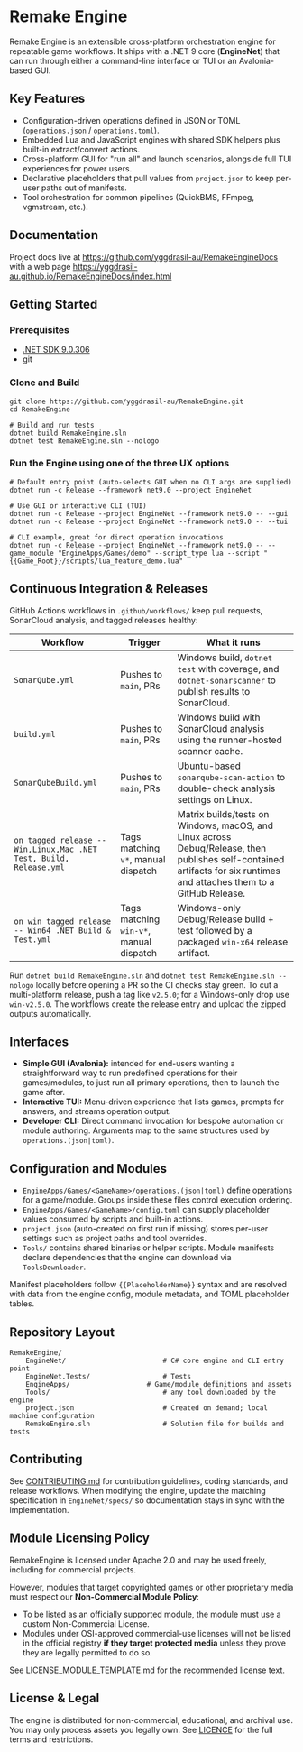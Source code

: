 # Remake Engine

Remake Engine is an extensible cross-platform orchestration engine for repeatable game workflows. It ships with a .NET 9 core (**EngineNet**) that can run through either a command-line interface or TUI or an Avalonia-based GUI.

<!-- It's closer to a domain-specific ETL framework for games, with multi-language scripting support: -->

## Key Features
- Configuration-driven operations defined in JSON or TOML (`operations.json` / `operations.toml`).
- Embedded Lua and JavaScript engines with shared SDK helpers plus built-in extract/convert actions.
- Cross-platform GUI for "run all" and launch scenarios, alongside full TUI experiences for power users.
- Declarative placeholders that pull values from `project.json` to keep per-user paths out of manifests.
- Tool orchestration for common pipelines (QuickBMS, FFmpeg, vgmstream, etc.).

## Documentation
Project docs live at <https://github.com/yggdrasil-au/RemakeEngineDocs> with a web page <https://yggdrasil-au.github.io/RemakeEngineDocs/index.html>

## Getting Started

### Prerequisites
- [.NET SDK 9.0.306](https://dotnet.microsoft.com/)
- git

### Clone and Build
```pwsh
git clone https://github.com/yggdrasil-au/RemakeEngine.git
cd RemakeEngine

# Build and run tests
dotnet build RemakeEngine.sln
dotnet test RemakeEngine.sln --nologo
```

### Run the Engine using one of the three UX options
```pwsh
# Default entry point (auto-selects GUI when no CLI args are supplied)
dotnet run -c Release --framework net9.0 --project EngineNet

# Use GUI or interactive CLI (TUI)
dotnet run -c Release --project EngineNet --framework net9.0 -- --gui
dotnet run -c Release --project EngineNet --framework net9.0 -- --tui

# CLI example, great for direct operation invocations
dotnet run -c Release --project EngineNet --framework net9.0 -- --game_module "EngineApps/Games/demo" --script_type lua --script "{{Game_Root}}/scripts/lua_feature_demo.lua"
```

## Continuous Integration & Releases
GitHub Actions workflows in `.github/workflows/` keep pull requests, SonarCloud analysis, and tagged releases healthy:

| Workflow | Trigger | What it runs |
| --- | --- | --- |
| `SonarQube.yml` | Pushes to `main`, PRs | Windows build, `dotnet test` with coverage, and `dotnet-sonarscanner` to publish results to SonarCloud. |
| `build.yml` | Pushes to `main`, PRs | Windows build with SonarCloud analysis using the runner-hosted scanner cache. |
| `SonarQubeBuild.yml` | Pushes to `main`, PRs | Ubuntu-based `sonarqube-scan-action` to double-check analysis settings on Linux. |
| `on tagged release -- Win,Linux,Mac .NET Test, Build, Release.yml` | Tags matching `v*`, manual dispatch | Matrix builds/tests on Windows, macOS, and Linux across Debug/Release, then publishes self-contained artifacts for six runtimes and attaches them to a GitHub Release. |
| `on win tagged release -- Win64 .NET Build & Test.yml` | Tags matching `win-v*`, manual dispatch | Windows-only Debug/Release build + test followed by a packaged `win-x64` release artifact. |

Run `dotnet build RemakeEngine.sln` and `dotnet test RemakeEngine.sln --nologo` locally before opening a PR so the CI checks stay green. To cut a multi-platform release, push a tag like `v2.5.0`; for a Windows-only drop use `win-v2.5.0`. The workflows create the release entry and upload the zipped outputs automatically.

## Interfaces
- **Simple GUI (Avalonia):** intended for end-users wanting a straightforward way to run predefined operations for their games/modules, to just run all primary operations, then to launch the game after.
- **Interactive TUI:** Menu-driven experience that lists games, prompts for answers, and streams operation output.
- **Developer CLI:** Direct command invocation for bespoke automation or module authoring. Arguments map to the same structures used by `operations.(json|toml)`.

## Configuration and Modules
- `EngineApps/Games/<GameName>/operations.(json|toml)` define operations for a game/module. Groups inside these files control execution ordering.
- `EngineApps/Games/<GameName>/config.toml` can supply placeholder values consumed by scripts and built-in actions.
- `project.json` (auto-created on first run if missing) stores per-user settings such as project paths and tool overrides.
- `Tools/` contains shared binaries or helper scripts. Module manifests declare dependencies that the engine can download via `ToolsDownloader`.

Manifest placeholders follow `{{PlaceholderName}}` syntax and are resolved with data from the engine config, module metadata, and TOML placeholder tables.

## Repository Layout
```text
RemakeEngine/
    EngineNet/                        # C# core engine and CLI entry point
    EngineNet.Tests/                  # Tests
    EngineApps/                   # Game/module definitions and assets
    Tools/                            # any tool downloaded by the engine
    project.json                      # Created on demand; local machine configuration
    RemakeEngine.sln                  # Solution file for builds and tests
```

## Contributing
See [CONTRIBUTING.md](CONTRIBUTING.md) for contribution guidelines, coding standards, and release workflows. When modifying the engine, update the matching specification in `EngineNet/specs/` so documentation stays in sync with the implementation.

## Module Licensing Policy

RemakeEngine is licensed under Apache 2.0 and may be used freely, including for commercial projects.

However, modules that target copyrighted games or other proprietary media must respect our **Non-Commercial Module Policy**:

- To be listed as an officially supported module, the module must use a custom Non-Commercial License.
- Modules under OSI-approved commercial-use licenses will not be listed in the official registry **if they target protected media** unless they prove they are legally permitted to do so.


See LICENSE_MODULE_TEMPLATE.md for the recommended license text.

## License & Legal
The engine is distributed for non-commercial, educational, and archival use. You may only process assets you legally own. See [LICENCE](LICENCE) for the full terms and restrictions.
